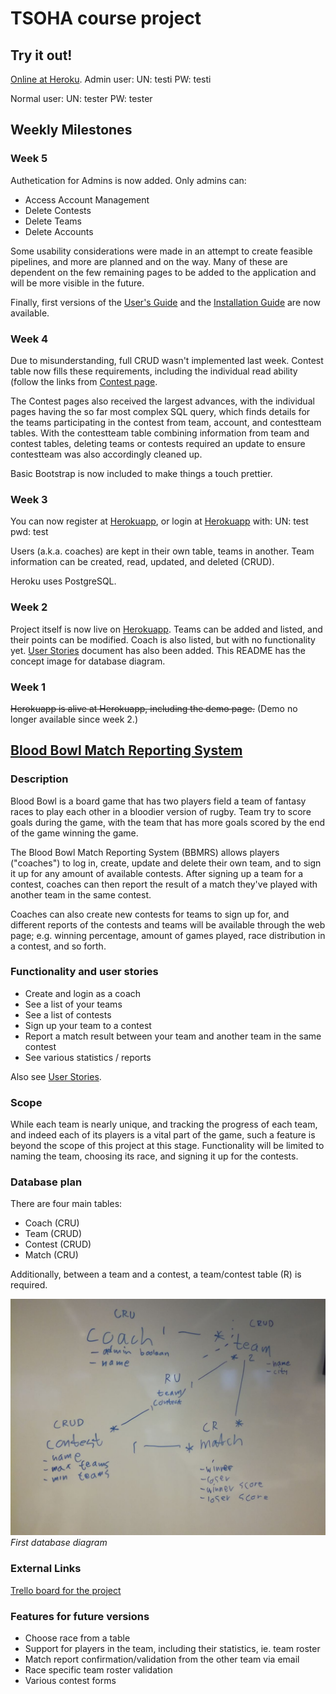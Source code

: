 # TSOHA course project

## Try it out!
[Online at Heroku](http://bb-mrs.herokuapp.com/).
Admin user:
UN: testi
PW: testi

Normal user:
UN: tester
PW: tester

## Weekly Milestones
### Week 5
Authetication for Admins is now added. Only admins can:
- Access Account Management
- Delete Contests
- Delete Teams
- Delete Accounts

Some usability considerations were made in an attempt to create feasible pipelines, and more are planned and on the way. Many of these are dependent on the few remaining pages to be added to the application and will be more visible in the future.

Finally, first versions of the [User's Guide](https://github.com/Granigan/BBMRS/blob/master/documentation/manual.md) and the [Installation Guide](https://github.com/Granigan/BBMRS/blob/master/documentation/install.md) are now available.

### Week 4
Due to misunderstanding, full CRUD wasn't implemented last week. Contest table now fills these requirements, including the individual read ability (follow the links from [Contest page](http://bb-mrs.herokuapp.com/contests).

The Contest pages also received the largest advances, with the individual pages having the so far most complex SQL query, which finds details for the teams participating in the contest from team, account, and contestteam tables. With the contestteam table combining information from team and contest tables, deleting teams or contests required an update to ensure contestteam was also accordingly cleaned up.

Basic Bootstrap is now included to make things a touch prettier.

### Week 3
You can now register at [Herokuapp](http://bb-mrs.herokuapp.com/auth/register), or login at [Herokuapp](http://bb-mrs.herokuapp.com/auth/login) with:
UN: test
pwd: test

Users (a.k.a. coaches) are kept in their own table, teams in another. Team information can be created, read, updated, and deleted (CRUD).

Heroku uses PostgreSQL.

### Week 2
Project itself is now live on [Herokuapp](http://bb-mrs.herokuapp.com/). Teams can be added and listed, and their points can be modified. Coach is also listed, but with no functionality yet.
[User Stories](https://github.com/Granigan/BBMRS/blob/master/documentation/user_stories.md) document has also been added.
This README has the concept image for database diagram.

### Week 1
~~Herokuapp is alive at Herokuapp, including the demo page.~~ (Demo no longer available since week 2.)

## [Blood Bowl Match Reporting System](http://bb-mrs.herokuapp.com/)
### Description
Blood Bowl is a board game that has two players field a team of fantasy races to play each other in a bloodier version of rugby. Team try to score goals during the game, with the team that has more goals scored by the end of the game winning the game.

The Blood Bowl Match Reporting System (BBMRS) allows players ("coaches") to log in, create, update and delete their own team, and to sign it up for any amount of available contests. After signing up a team for a contest, coaches can then report the result of a match they've played with another team in the same contest.

Coaches can also create new contests for teams to sign up for, and different reports of the contests and teams will be available through the web page; e.g. winning percentage, amount of games played, race distribution in a contest, and so forth.

### Functionality and user stories
- Create and login as a coach
- See a list of your teams
- See a list of contests
- Sign up your team to a contest
- Report a match result between your team and another team in the same contest
- See various statistics / reports

Also see [User Stories](https://github.com/Granigan/BBMRS/blob/master/documentation/user_stories.md).


### Scope
While each team is nearly unique, and tracking the progress of each team, and indeed each of its players is a vital part of the game, such a feature is beyond the scope of this project at this stage. Functionality will be limited to naming the team, choosing its race, and signing it up for the contests.

### Database plan
There are four main tables:
- Coach (CRU)
- Team (CRUD)
- Contest (CRUD)
- Match (CRU)

Additionally, between a team and a contest, a team/contest table (R) is required.

![First db diagram](https://github.com/Granigan/BBMRS/blob/master/documentation/images/first_db_diagram.jpg)
*First database diagram*


### External Links
[Trello board for the project](https://trello.com/b/s6HjD0UO/tsoha-project-match-reporting-system-blood-bowl)


### Features for future versions
- Choose race from a table
- Support for players in the team, including their statistics, ie. team roster
- Match report confirmation/validation from the other team via email
- Race specific team roster validation
- Various contest forms
